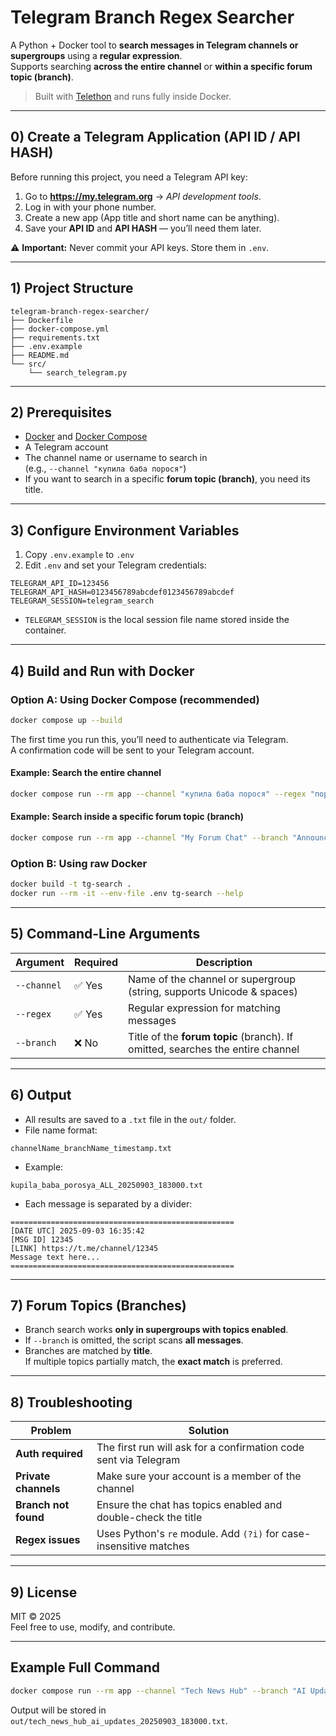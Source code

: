 # Telegram Branch Regex Searcher

A Python + Docker tool to **search messages in Telegram channels or supergroups** using a **regular expression**.  
Supports searching **across the entire channel** or **within a specific forum topic (branch)**.

> Built with [Telethon](https://github.com/LonamiWebs/Telethon) and runs fully inside Docker.

---

## 0) Create a Telegram Application (API ID / API HASH)

Before running this project, you need a Telegram API key:

1. Go to **https://my.telegram.org** → *API development tools*.
2. Log in with your phone number.
3. Create a new app (App title and short name can be anything).
4. Save your **API ID** and **API HASH** — you’ll need them later.

⚠ **Important:** Never commit your API keys. Store them in `.env`.

---

## 1) Project Structure

```
telegram-branch-regex-searcher/
├── Dockerfile
├── docker-compose.yml
├── requirements.txt
├── .env.example
├── README.md
└── src/
    └── search_telegram.py
```

---

## 2) Prerequisites

- [Docker](https://docs.docker.com/get-docker/) and [Docker Compose](https://docs.docker.com/compose/)
- A Telegram account
- The channel name or username to search in  
  (e.g., `--channel "купила баба порося"`)
- If you want to search in a specific **forum topic (branch)**, you need its title.

---

## 3) Configure Environment Variables

1. Copy `.env.example` to `.env`
2. Edit `.env` and set your Telegram credentials:

```
TELEGRAM_API_ID=123456
TELEGRAM_API_HASH=0123456789abcdef0123456789abcdef
TELEGRAM_SESSION=telegram_search
```

- `TELEGRAM_SESSION` is the local session file name stored inside the container.

---

## 4) Build and Run with Docker

### Option A: Using Docker Compose (recommended)

```bash
docker compose up --build
```

The first time you run this, you’ll need to authenticate via Telegram.  
A confirmation code will be sent to your Telegram account.

#### Example: Search the entire channel
```bash
docker compose run --rm app --channel "купила баба порося" --regex "порося|свин(ка|і)"
```

#### Example: Search inside a specific forum topic (branch)
```bash
docker compose run --rm app --channel "My Forum Chat" --branch "Announcements" --regex "(?i)deadline|schedule"
```

### Option B: Using raw Docker

```bash
docker build -t tg-search .
docker run --rm -it --env-file .env tg-search --help
```

---

## 5) Command-Line Arguments

| Argument      | Required | Description |
|--------------|----------|-------------|
| `--channel`  | ✅ Yes   | Name of the channel or supergroup (string, supports Unicode & spaces) |
| `--regex`    | ✅ Yes   | Regular expression for matching messages |
| `--branch`   | ❌ No    | Title of the **forum topic** (branch). If omitted, searches the entire channel |

---

## 6) Output

- All results are saved to a `.txt` file in the `out/` folder.
- File name format:

```
channelName_branchName_timestamp.txt
```

- Example:
```
kupila_baba_porosya_ALL_20250903_183000.txt
```

- Each message is separated by a divider:

```
==================================================
[DATE UTC] 2025-09-03 16:35:42
[MSG ID] 12345
[LINK] https://t.me/channel/12345
Message text here...
==================================================
```

---

## 7) Forum Topics (Branches)

- Branch search works **only in supergroups with topics enabled**.
- If `--branch` is omitted, the script scans **all messages**.
- Branches are matched by **title**.  
  If multiple topics partially match, the **exact match** is preferred.

---

## 8) Troubleshooting

| Problem | Solution |
|--------|----------|
| **Auth required** | The first run will ask for a confirmation code sent via Telegram |
| **Private channels** | Make sure your account is a member of the channel |
| **Branch not found** | Ensure the chat has topics enabled and double-check the title |
| **Regex issues** | Uses Python's `re` module. Add `(?i)` for case-insensitive matches |

---

## 9) License

MIT © 2025  
Feel free to use, modify, and contribute.

---

## Example Full Command

```bash
docker compose run --rm app --channel "Tech News Hub" --branch "AI Updates" --regex "(?i)openai"
```

Output will be stored in `out/tech_news_hub_ai_updates_20250903_183000.txt`.
